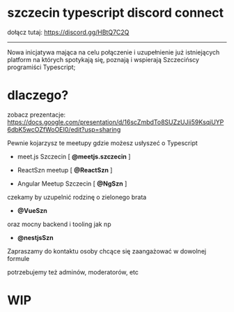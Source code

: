 # szczecin typescript discord connect

dołącz tutaj: https://discord.gg/HBtQ7C2Q 

---

Nowa inicjatywa mająca na celu połączenie i uzupełnienie już istniejących platform na których spotykają się, poznają i wspierają Szczecińscy programiści Typescript; 

# dlaczego? 

zobacz prezentacje: https://docs.google.com/presentation/d/16scZmbdTo8SUZzUJii59KsqiUYP6dbK5wcOZfWoOEI0/edit?usp=sharing 


Pewnie kojarzysz te meetupy gdzie możesz usłyszeć o Typescript 

- meet.js Szczecin  [  **@meetjs.szczecin**  ]

- ReactSzn meetup  [  **@ReactSzn**  ]

- Angular Meetup Szczecin [   **@NgSzn**  ]

czekamy by uzupelnić rodzinę o zielonego brata 

- **@VueSzn** 

oraz mocny backend i tooling jak np

- **@nestjsSzn**


Zapraszamy do kontaktu osoby chcące się zaangażować w dowolnej formule

potrzebujemy też adminów, moderatorów, etc

# WIP





